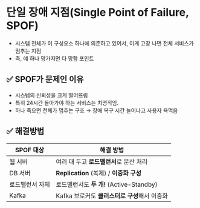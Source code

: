 # 단일 장애 지점(Single Point of Failure, SPOF)
- 시스템 전체가 이 구성요소 하나에 의존하고 있어서, 이게 고장 나면 전체 서비스가 멈추는 지점
- 즉, 얘 하나 망가지면 다 망함 포인트


## ✅ SPOF가 문제인 이유
- 시스템의 신뢰성을 크게 떨어뜨림
- 특히 24시간 돌아가야 하는 서비스는 치명적임.
- 하나 죽으면 전체가 멈추는 구조 → 장애 복구 시간 늘어나고 사용자 욕먹음

## ✅ 해결방법
| SPOF 대상  | 해결 방법                             |
| -------- | --------------------------------- |
| 웹 서버     | 여러 대 두고 **로드밸런서**로 분산 처리          |
| DB 서버    | **Replication** (복제) / **이중화 구성** |
| 로드밸런서 자체 | 로드밸런서도 **두 개!** (Active-Standby)  |
| Kafka    | Kafka 브로커도 **클러스터로 구성**해서 이중화     |
